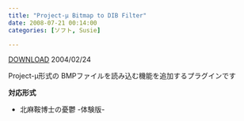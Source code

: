 ```yaml
---
title: "Project-μ Bitmap to DIB Filter"
date: 2008-07-21 00:14:00
categories: [ソフト, Susie]

---
```


<div><a href="/files/ifktm001.lzh">DOWNLOAD</a> 2004/02/24
</div>

<div><p>
Project-μ形式の BMPファイルを読み込む機能を追加するプラグインです
</p>
<p>
<strong>対応形式</strong>
</p>
<ul>
<li>
北麻鞍博士の憂鬱 -体験版-
</li>
</ul>
</div>
